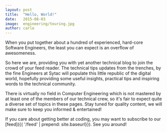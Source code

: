 ```yaml
---
layout: post
title:  "Hello, World!"
date:   2015-08-03
image:  engineering/touring.jpg
author: carlo
---
```


<p class="intro"><span class="dropcap">W</span>hen you put together about a hundred of experienced, hard-core Software Engineers, the least you can expect is an overflow of awesomeness.</p>

So here we are, providing you with yet another technical blog to join the crowd of your feed reader. The technical tips updates from the trenches, by the fine Engineers at Sytac will populate this little republic of the digital world, hopefully providing some useful insights, practical tips and inspiring words to the technical community.

There is virtually no field in Computer Engineering which is not mastered by at least one of the members of our technical crew, so it's fair to expect quite a diverse set of topics in these pages. Stay tuned for quality content, we will make sure to keep you informed &amp; entertained!

If you care about getting better at coding, you may want to subscribe to our [feed]({{ '/feed' | prepend: site.baseurl}}). See you around!
